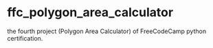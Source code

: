 # ffc_polygon_area_calculator
the fourth project (Polygon Area Calculator) of FreeCodeCamp python certification.
